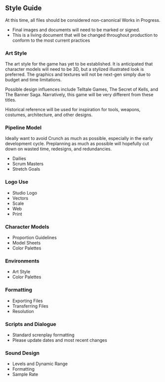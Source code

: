 ## Style Guide
At this time, all files should be considered non-canonical Works in Progress.  
- Final images and documents will need to be marked or signed.
- This is a living document that will be changed throughout production to conform to the most current practices

### Art Style
The art style for the game has yet to be established.  It is anticipated that character models will need to be 3D, but a stylized illustrated look is preferred.  The graphics and textures will not be next-gen simply due to budget and time limitations.

Possible design influences include Telltale Games, The Secret of Kells, and The Banner Saga.  Narratively, this game will be very different from these titles.

Historical reference will be used for inspiration for tools, weapons, costumes, architecture, and other designs.

### Pipeline Model
Ideally want to avoid Crunch as much as possible, especially in the early development cycle.
Preplanning as much as possible will hopefully cut down on wasted time, redesigns, and redundancies.
- Dailies
- Scrum Masters
- Stretch Goals

### Logo Use
- Studio Logo
- Vectors
- Scale
- Web
- Print

### Character Models
- Proportion Guidelines
- Model Sheets
- Color Palettes

### Environments
- Art Style
- Color Palettes

### Formatting
- Exporting Files
- Transferring Files
- Resolution

### Scripts and Dialogue
- Standard screnplay formatting
- Please update dates and most recent changes

### Sound Design
- Levels and Dynamic Range
- Formatting
- Sample Rate
